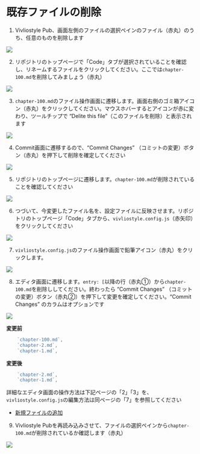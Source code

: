 # 既存ファイルの削除

1. Vivliostyle Pub、画面左側のファイルの選択ペインのファイル（赤丸）のうち、任意のものを削除します

![ ](images/file-operation/delete-existing-file/fig-1.png)

2. リポジトリのトップページで「Code」タブが選択されていることを確認し、リネームするファイルをクリックしてください。ここでは`chapter-100.md`を削除してみましょう（赤丸）

![ ](images/file-operation/delete-existing-file/fig-2.png)

3. `chapter-100.md`のファイル操作画面に遷移します。画面右側のゴミ箱アイコン（赤丸）をクリックしてください。マウスホバーするとアイコンが赤に変わり、ツールチップで “Delite this file”（このファイルを削除）と表示されます

![ ](images/file-operation/delete-existing-file/fig-3.png)

4. Commit画面に遷移するので、“Commit Changes” （コミットの変更）ボタン（赤丸）を押下して削除を確定してください

![ ](images/file-operation/delete-existing-file/fig-4.png)

5. リポジトリのトップページに遷移します。`chapter-100.md`が削除されていることを確認してください

![ ](images/file-operation/delete-existing-file/fig-5.png)

6. つづいて、今変更したファイル名を、設定ファイルに反映させます。リポジトリのトップページ「Code」タブから、`vivliostyle.config.js`（赤矢印）をクリックしてください

![ ](images/file-operation/delete-existing-file/fig-6.png)


7. `vivliostyle.config.js`のファイル操作画面で鉛筆アイコン（赤丸）をクリックします。

![ ](images/file-operation/delete-existing-file/fig-7.png)


8. エディタ画面に遷移します。`entry: [`以降の行（赤丸①）から`chapter-100.md`を削除ししてください。終わったら “Commit Changes” （コミットの変更）ボタン（赤丸②）を押下して変更を確定してください。“Commit Changes” のカラムはオプションです

![ ](images/file-operation/delete-existing-file/fig-8.png)

**変更前**

```js
    `chapter-100.md`,
    `chapter-2.md`,
    `chapter-1.md`,
```

**変更後**

```js
    `chapter-2.md`,
    `chapter-1.md`,
```

詳細なエディタ画面の操作方法は下記ページの「2」「3」を、`vivliostyle.config.js`の編集方法は同ページの「7」を参照してください

- [新規ファイルの追加](/ja/file-operation/adding-a-new-file.md)



9. Vivliostyle Pubを再読み込みさせて、ファイルの選択ペインから`chapter-100.md`が削除されているか確認します（赤丸）

![ ](images/file-operation/delete-existing-file/fig-9.png)